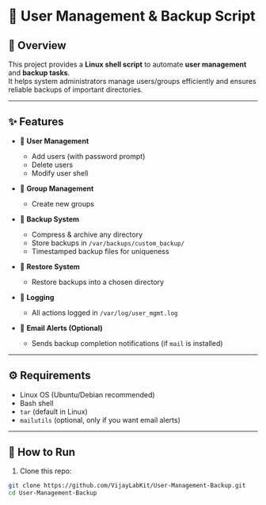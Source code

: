 # 🐧 User Management & Backup Script  

## 📌 Overview  
This project provides a **Linux shell script** to automate **user management** and **backup tasks**.  
It helps system administrators manage users/groups efficiently and ensures reliable backups of important directories.  

---

## ✨ Features  
- 👤 **User Management**
  - Add users (with password prompt)  
  - Delete users  
  - Modify user shell  

- 👥 **Group Management**
  - Create new groups  

- 💾 **Backup System**
  - Compress & archive any directory  
  - Store backups in `/var/backups/custom_backup/`  
  - Timestamped backup files for uniqueness  

- 🔄 **Restore System**
  - Restore backups into a chosen directory  

- 📝 **Logging**
  - All actions logged in `/var/log/user_mgmt.log`  

- 📧 **Email Alerts (Optional)**
  - Sends backup completion notifications (if `mail` is installed)  

---

## ⚙️ Requirements  
- Linux OS (Ubuntu/Debian recommended)  
- Bash shell  
- `tar` (default in Linux)  
- `mailutils` (optional, only if you want email alerts)  

---

## 🚀 How to Run  

1. Clone this repo:  
```bash
git clone https://github.com/VijayLabKit/User-Management-Backup.git
cd User-Management-Backup

